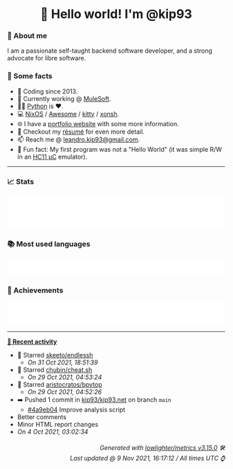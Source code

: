 <!-- README template, populated using this https://github.com/kip93/kip93/blob/main/.github/workflows/readme.yml. -->

<h1 align="center">👋 Hello world! I'm @kip93</h1> <!-- LOGIN => username -->

### 👤 About me

I am a passionate self-taught backend software developer, and a strong advocate for libre software.

### 💬 Some facts

* 📅 Coding since 2013.
* 💼 Currently working @ [MuleSoft](https://github.com/mulesoft/).
* 👨‍💻 [Python](https://github.com/search?q=user%3Akip93&l=python) is ❤️. <!-- LOGIN => username -->
* 💻 [NixOS](https://github.com/NixOS/) / [Awesome](https://github.com/awesomeWM/) / [kitty](https://github.com/kovidgoyal/kitty/) / [xonsh](https://github.com/xonsh/).
* 🌐 I have a [portfolio website](https://kip93.net/) with some more information.
* 📝 Checkout my [résumé](https://kip93.net/resume/) for even more detail.
* 📫 Reach me @ [leandro.kip93@gmail.com](mailto:leandro.kip93@gmail.com).
* 🎲 Fun fact: My first program was not a "Hello World" (it was simple R/W in an [HC11 µC](https://en.wikipedia.org/wiki/68HC11) emulator).

---------------------------------------------------------------------------------------------------------------------------------------------------------------------------------

### 📈 Stats

![](./stats.svg)

### 📚 Most used languages <!-- by percentage, in decreasing order -->

![](./languages.svg)

### 🏅 Achievements

![](./achievements.svg)

---------------------------------------------------------------------------------------------------------------------------------------------------------------------------------

**[📰 Recent activity](https://github.com/kip93)**
* 🌟 Starred [skeeto/endlessh](https://github.com/skeeto/endlessh)
  * *On 31 Oct 2021, 18:51:39*
* 🌟 Starred [chubin/cheat.sh](https://github.com/chubin/cheat.sh)
  * *On 29 Oct 2021, 04:53:24*
* 🌟 Starred [aristocratos/bpytop](https://github.com/aristocratos/bpytop)
  * *On 29 Oct 2021, 04:52:26*
* ➡️ Pushed 1 commit in [kip93/kip93.net](https://github.com/kip93/kip93.net) on branch `main`
  * [#4a9eb04](https://github.com/kip93/kip93.net/commit/4a9eb04) Improve analysis script
 * Better comments
 * Minor HTML report changes
  * *On 4 Oct 2021, 03:02:34*
 <!-- Last activity -->


<h6 align="right"><em>
    Generated with <a href="https://github.com/lowlighter/metrics/tree/latest/">lowlighter/metrics v3.15.0</a> 🛠️<br> <!-- VERSION => MAJOR.minor.patch -->
    Last updated @ 9 Nov 2021, 16:17:12 / All times UTC ⌚ <!-- meta.generated => DD/MM/YYYY, hh:mm -->
</em></h6>
